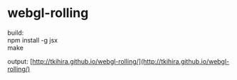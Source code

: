 webgl-rolling
=============

build:  
npm install -g jsx  
make  
  

output:
[http://tkihira.github.io/webgl-rolling/](http://tkihira.github.io/webgl-rolling/)

